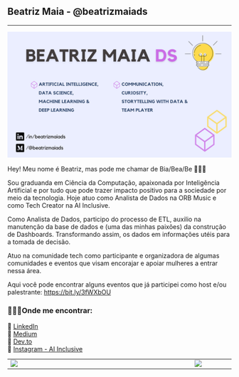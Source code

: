 ## Beatriz Maia - @beatrizmaiads
-------------------------

![image](/icon/icon-readme.png)  

Hey! Meu nome é Beatriz, mas pode me chamar de Bia/Bea/Be 👩‍💻🖖 

Sou graduanda em Ciência da Computação, apaixonada por Inteligência Artificial e por tudo que pode trazer impacto positivo para a sociedade por meio da tecnologia.
Hoje atuo como Analista de Dados na ORB Music e como Tech Creator na AI Inclusive.

Como Analista de Dados, participo do processo de ETL, auxilio na manutenção da base de dados e (uma das minhas paixões) da construção de Dashboards. Transformando assim, os dados em informações utéis para a tomada de decisão. 


Atuo na comunidade tech como participante e organizadora de algumas comunidades e eventos que visam encorajar e apoiar mulheres a entrar nessa área.

Aqui você pode encontrar alguns eventos que já participei como host e/ou palestrante: https://bit.ly/3fWXbOU


### 👩🏼‍💻**Onde me encontrar**:

 🎲 [LinkedIn](https://www.linkedin.com/in/beatrizmaiads/)   
 🎲 [Medium](https://medium.com/@beatrizmaiads)  
 🎲 [Dev.to](https://dev.to/beatrizmaiads)  
 🎲 [Instagram - AI Inclusive](https://www.instagram.com/ai_inclusive/)
 
 
<center>
<table>
    <tr>
        <td><img width="400px" align="left" src="https://github-readme-stats.vercel.app/api/top-langs/?username=beatrizmaiads&hide=html&layout=compact&theme=shades-of-purple" /></td>
        <td><img width="495px" align="left" src="https://github-readme-stats.vercel.app/api?username=beatrizmaiads&theme=shades-of-purple"/></td>
    </tr>   
</table>
</center> 
